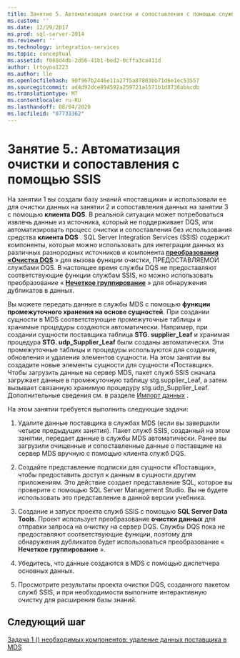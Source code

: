 ```yaml
---
title: Занятие 5. Автоматизация очистки и сопоставления с помощью служб SSIS | Документация Майкрософт
ms.custom: ''
ms.date: 12/29/2017
ms.prod: sql-server-2014
ms.reviewer: ''
ms.technology: integration-services
ms.topic: conceptual
ms.assetid: f068d4db-2d56-41b1-bed2-0cffa3ca411d
author: lrtoyou1223
ms.author: lle
ms.openlocfilehash: 90f967b2446e11a27f5a87803bb71d6e1ec53557
ms.sourcegitcommit: ad4d92dce894592a259721a1571b1d8736abacdb
ms.translationtype: MT
ms.contentlocale: ru-RU
ms.lasthandoff: 08/04/2020
ms.locfileid: "87733362"
---
```

# <a name="lesson-5-automating-the-cleansing-and-matching-using-ssis"></a>Занятие 5.: Автоматизация очистки и сопоставления с помощью SSIS
  На занятии 1 вы создали базу знаний «поставщики» и использовали ее для очистки данных на занятии 2 и сопоставления данных на занятии 3 с помощью **клиента DQS**. В реальной ситуации может потребоваться извлечь данные из источника, который не поддерживает DQS, или автоматизировать процесс очистки и сопоставления без использования средства **клиента DQS** . SQL Server Integration Services (SSIS) содержит компоненты, которые можно использовать для интеграции данных из различных разнородных источников и компонента **[преобразования «Очистка DQS](https://msdn.microsoft.com/library/ee677619.aspx)** » для вызова функции очистки, ПРЕДОСТАВЛЯЕМОЙ службами DQS. В настоящее время службы DQS не предоставляют соответствующие функции службам SSIS, но можно использовать преобразование « **[Нечеткое группирование](../integration-services/data-flow/transformations/fuzzy-grouping-transformation.md)** » для обнаружения дубликатов в данных.  
  
 Вы можете передать данные в службы MDS с помощью **функции промежуточного хранения на основе сущностей**. При создании сущности в MDS соответствующие промежуточные таблицы и хранимые процедуры создаются автоматически. Например, при создании сущности поставщика таблица **STG. supplier_Leaf** и хранимая процедура **STG. udp_Supplier_Leaf** были созданы автоматически. Эти промежуточные таблицы и процедуры используются для создания, обновления и удаления элементов сущности. На этом занятии вы создадите новые элементы сущности для сущности «Поставщик». Чтобы загрузить данные на сервер MDS, пакет служб SSIS сначала загружает данные в промежуточную таблицу stg.supplier_Leaf, а затем вызывает связанную хранимую процедуру stg.udp_Supplier_Leaf. Дополнительные сведения см. в разделе [Импорт данных](../master-data-services/overview-importing-data-from-tables-master-data-services.md) .  
  
 На этом занятии требуется выполнить следующие задачи:  
  
1.  Удалите данные поставщика в службах MDS (если вы завершили четыре предыдущих занятия). Пакет служб SSIS, созданный на этом занятии, передает данные в службы MDS автоматически. Ранее вы загрузили очищенные и сопоставленные данные о поставщике на сервер MDS вручную с помощью клиента служб DQS.  
  
2.  Создайте представление подписки для сущности «Поставщик», чтобы предоставить доступ к данным в сущности другим приложениям. Это действие создает представление SQL, которое вы проверите с помощью SQL Server Management Studio. Вы не будете использовать это представление в данной версии учебника.  
  
3.  Создание и запуск проекта служб SSIS с помощью **SQL Server Data Tools**. Проект использует преобразование **очистки данных** для отправки запроса на очистку на сервер DQS. Службы DQS пока не предоставляют соответствующие функции, поэтому для обнаружения дубликатов будет использоваться преобразование « **Нечеткое группирование** ».  
  
4.  Убедитесь, что данные создаются в MDS с помощью диспетчера основных данных.  
  
5.  Просмотрите результаты проекта очистки DQS, созданного пакетом служб SSIS, и при необходимости выполните интерактивную очистку для расширения базы знаний.  
  
## <a name="next-step"></a>Следующий шаг  
 [Задача 1 &#40;&#41; необходимых компонентов: удаление данных поставщика в MDS](../../2014/tutorials/task-1-prerequisite-removing-supplier-data-in-mds.md)  
  
  
